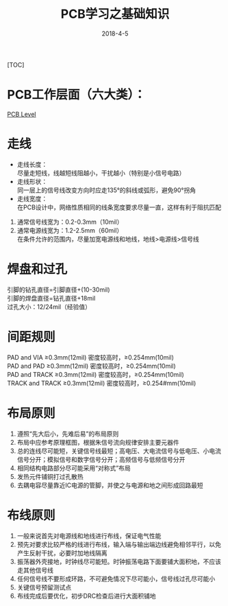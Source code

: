 ﻿---
layout: post
title: PCB学习之基础知识
date: 2018-4-5
categories: blog
tags: [PCB,AD16]
description: 文章金句。
---
[TOC]

# PCB工作层面（六大类）：</br>
[PCB Level](https://github.com/SKYESCAPE/SKYESCAPE.GITHUB.IO/raw/master/article_image/2_1.jpg)

# 走线</br>
* 走线长度：</br>
尽量走短线，线越短线阻越小，干扰越小（特别是小信号电路）
* 走线形状：</br>
同一层上的信号线改变方向时应走135°的斜线或弧形，避免90°拐角
* 走线宽度：</br>
在PCB设计中，网络性质相同的线条宽度要求尽量一直，这样有利于阻抗匹配</br>
1. 通常信号线宽为：0.2-0.3mm（10mil）
2. 通常电源线宽为：1.2-2.5mm（60mil）</br>
在条件允许的范围内，尽量加宽电源线和地线，地线>电源线>信号线

# 焊盘和过孔</br>
引脚的钻孔直径=引脚直径+(10-30mil)</br>
引脚的焊盘直径=钻孔直径+18mil</br>
过孔大小：12/24mil（经验值）

# 间距规则</br>
PAD and VIA ≥0.3mm(12mil) 密度较高时，≥0.254mm(10mil)</br>
PAD and PAD ≥0.3mm(12mil) 密度较高时，≥0.254mm(10mil)</br>
PAD and TRACK ≥0.3mm(12mil) 密度较高时，≥0.254mm(10mil)</br>
TRACK and TRACK ≥0.3mm(12mil) 密度较高时，≥0.254#mm(10mil)

# 布局原则
1. 遵照“先大后小，先难后易”的布局原则
2. 布局中应参考原理框图，根据朱信号流向规律安排主要元器件
3. 总的连线尽可能短，关键信号线最短；高电压、大电流信号与低电压、小电流信号分开；模拟信号和数字信号分开；高频信号与低频信号分开
4. 相同结构电路部分尽可能采用“对称式”布局
5. 发热元件铺铜打过孔散热
6. 去耦电容尽量靠近IC电源的管脚，并使之与电源和地之间形成回路最短

# 布线原则
1. 一般来说首先对电源线和地线进行布线，保证电气性能
2. 预先对要求比较严格的线进行布线，输入端与输出端边线避免相邻平行，以免产生反射干扰，必要时加地线隔离
3. 振荡器外壳接地，时钟线尽可能短。时钟振荡电路下面要铺大面积地，不应该走其他信号线
4. 任何信号线不要形成环路，不可避免情况下尽可能小，信号线过孔尽可能小
5. 关键信号预留测试点
6. 布线完成后要优化，初步DRC检查后进行大面积铺地
	






